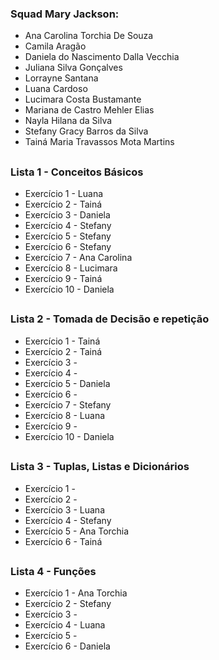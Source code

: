 ### Squad Mary Jackson:

* Ana Carolina Torchia De Souza
* Camila Aragão
* Daniela do Nascimento Dalla Vecchia
* Juliana Silva Gonçalves
* Lorrayne Santana
* Luana Cardoso
* Lucimara Costa Bustamante
* Mariana de Castro Mehler Elias
* Nayla Hilana da Silva
* Stefany Gracy Barros da Silva
* Tainá Maria Travassos Mota Martins

##
### Lista 1 - Conceitos Básicos
* Exercício 1 - Luana
* Exercício 2 - Tainá
* Exercício 3 - Daniela
* Exercício 4 - Stefany
* Exercício 5 - Stefany
* Exercício 6 - Stefany
* Exercício 7 - Ana Carolina
* Exercício 8 - Lucimara
* Exercício 9 - Tainá
* Exercício 10 - Daniela
##
### Lista 2 - Tomada de Decisão e repetição
* Exercício 1 - Tainá
* Exercício 2 - Tainá
* Exercício 3 -
* Exercício 4 -
* Exercício 5 - Daniela
* Exercício 6 -
* Exercício 7 - Stefany
* Exercício 8 - Luana
* Exercício 9 - 
* Exercício 10 - Daniela
##
### Lista 3 - Tuplas, Listas e Dicionários
* Exercício 1 - 
* Exercício 2 -
* Exercício 3 - Luana
* Exercício 4 - Stefany
* Exercício 5 - Ana Torchia
* Exercício 6 - Tainá
##
### Lista 4 - Funções
* Exercício 1 - Ana Torchia
* Exercício 2 - Stefany
* Exercício 3 - 
* Exercício 4 - Luana
* Exercício 5 - 
* Exercício 6 - Daniela
